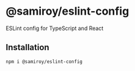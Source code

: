 # @samiroy/eslint-config
ESLint config for TypeScript and React

## Installation

```
npm i @samiroy/eslint-config
```
